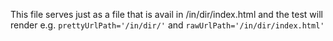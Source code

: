 This file serves just as a file that is avail in /in/dir/index.html
and the test will render e.g. `prettyUrlPath='/in/dir/'` and `rawUrlPath='/in/dir/index.html'`